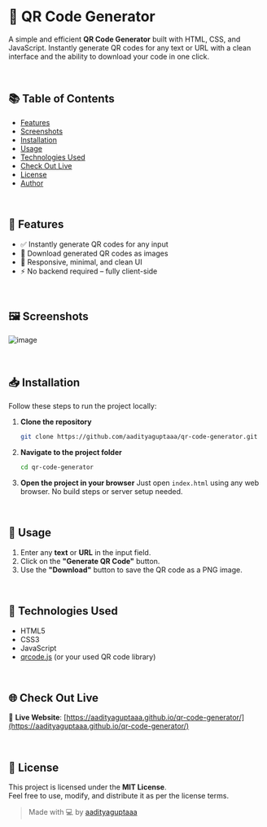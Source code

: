 
# 🚀 QR Code Generator

A simple and efficient **QR Code Generator** built with HTML, CSS, and JavaScript. Instantly generate QR codes for any text or URL with a clean interface and the ability to download your code in one click.


<br>


## 📚 Table of Contents

- [Features](#-features)
- [Screenshots](#-Screenshots)
- [Installation](#-installation)
- [Usage](#-usage)
- [Technologies Used](#-technologies-used)
- [Check Out Live](#-Check-Out-Live)
- [License](#-license)
- [Author](#-author)

<br>


## 📌 Features

- ✅ Instantly generate QR codes for any input
- 💾 Download generated QR codes as images
- 🎨 Responsive, minimal, and clean UI
- ⚡ No backend required – fully client-side

<br>


## 🖼️ Screenshots

![image](https://github.com/user-attachments/assets/4c20036b-9749-419d-83fa-783cfbfc0e33)







<br>



## 📥 Installation

Follow these steps to run the project locally:

1. **Clone the repository**
   ```bash
   git clone https://github.com/aadityaguptaaa/qr-code-generator.git
   ```

2. **Navigate to the project folder**
   ```bash
   cd qr-code-generator
   ```

3. **Open the project in your browser**
   Just open `index.html` using any web browser. No build steps or server setup needed.


<br>


## 🚀 Usage

1. Enter any **text** or **URL** in the input field.
2. Click on the **"Generate QR Code"** button.
3. Use the **"Download"** button to save the QR code as a PNG image.

<br>



## 🧾 Technologies Used

- HTML5
- CSS3
- JavaScript
- [qrcode.js](https://davidshimjs.github.io/qrcodejs/) (or your used QR code library)


<br>

## 🌐 Check Out Live

🔗 **Live Website**: [https://aadityaguptaaa.github.io/qr-code-generator/](https://aadityaguptaaa.github.io/qr-code-generator/)


<br>

## 📄 License

This project is licensed under the **MIT License**.  
Feel free to use, modify, and distribute it as per the license terms.




> Made with 💻 by [aadityaguptaaa](https://github.com/aadityaguptaaa)
